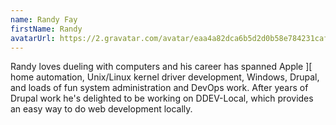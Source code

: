 ```yaml
---
name: Randy Fay
firstName: Randy
avatarUrl: https://2.gravatar.com/avatar/eaa4a82dca6b5d2d0b58e784231caf3a?s=96&d=mm&r=g
---
```


Randy loves dueling with computers and his career has spanned Apple ][ home automation, Unix/Linux kernel driver development, Windows, Drupal, and loads of fun system administration and DevOps work. After years of Drupal work he's delighted to be working on DDEV-Local, which provides an easy way to do web development locally.
